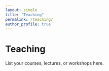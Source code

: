 ```yaml
---
layout: single
title: "Teaching"
permalink: /teaching/
author_profile: true
---
```

# Teaching

List your courses, lectures, or workshops here.



